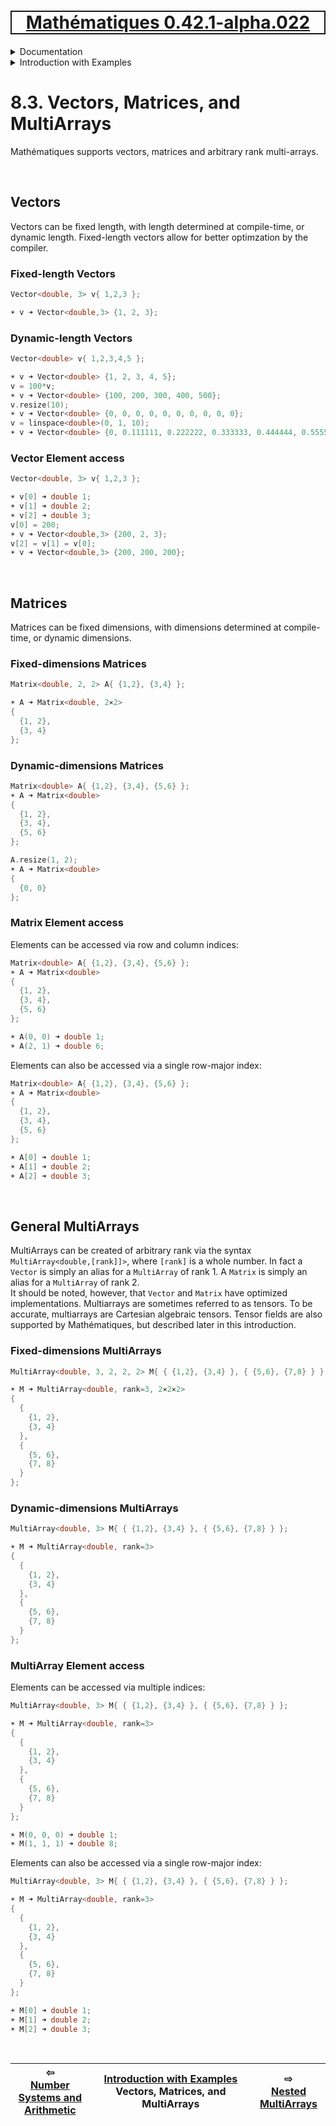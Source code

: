 [<h1 style='border: 2px solid; text-align: center'>Mathématiques 0.42.1-alpha.022</h1>](../../../README.md)

<details>

<summary>Documentation</summary>

# [Documentation](../../README.md)<br>
Chapter 1. [License](../../license/README.md)<br>
Chapter 2. [About](../../about/README.md)<br>
Chapter 3. [Why?](../../why/README.md)<br>
Chapter 4. [Objectives](../../objectives/README.md)<br>
Chapter 5. [Versioning](../../versioning/README.md)<br>
Chapter 6. [Status & Release Notes](../../status-release/README.md)<br>
Chapter 7. [Upcoming Development](../../development-schedule/README.md)<br>
Chapter 8. _Introduction with Examples_ <br>
Chapter 9. [Installation](../../installation/README.md)<br>
Chapter 10. [Your First Mathématiques Project](../../first-project/README.md)<br>
Chapter 11. [Usage Guide: Syntax, Data Types, Functions, etc](../../user-guide/README.md)<br>
Chapter 12. [Benchmarks](../../benchmarks/README.md)<br>
Chapter 13. [Tests](../../test/README.md)<br>
Chapter 14. [Developer Guide: Modifying and Extending Mathématiques](../../developer-guide/README.md)<br>


</details>



<details>

<summary>Introduction with Examples</summary>

# [8. Introduction with Examples](../README.md)<br>
8.1. [Pretty Printing and Debugging](../print-debug/README.md)<br>
8.2. [Number Systems and Arithmetic](../numbers/README.md)<br>
8.3. _Vectors, Matrices, and MultiArrays_ <br>
8.4. [Nested MultiArrays](../nested-multiarrays/README.md)<br>
8.5. [Special Vectors, Matrices, and MultiArrays](../special-multiarrays/README.md)<br>
8.6. [MultiArray Arithmetic and Operators](../multiarray-arithmetic/README.md)<br>
8.7. [Mixed-Rank & Mixed-Depth Arithmetic](../arithmetic-mixed/README.md)<br>
8.8. [Linear Algebra](../linear-algebra/README.md)<br>
8.9. [Indexing, Masks, Slicing, Sorting, etc.](../sort-mask-slice/README.md)<br>
8.10. [Common and Special Mathematical Functions](../math-functions/README.md)<br>
8.11. [Mutlivariate Calculus](../multi-var-calculus/README.md)<br>
8.12. [Calculus on Complex Number Domains](../complex-calculus/README.md)<br>
8.13. [Vector Calculus and Curvilinear Coordinates](../vector-calculus/README.md)<br>
8.14. [Tensors](../tensors/README.md)<br>
8.15. [Series and transforms](../series-transforms/README.md)<br>


</details>



# 8.3. Vectors, Matrices, and MultiArrays



Mathématiques supports vectors, matrices and arbitrary rank multi-arrays.

<br>

## Vectors
Vectors can be fixed length, with length determined at compile-time, or dynamic length.  Fixed-length vectors allow for better optimzation by the compiler.
### Fixed-length Vectors
```C++
Vector<double, 3> v{ 1,2,3 };

☀ v ➜ Vector<double,3> {1, 2, 3};
```
### Dynamic-length Vectors
```C++
Vector<double> v{ 1,2,3,4,5 };

☀ v ➜ Vector<double> {1, 2, 3, 4, 5};
v = 100*v;
☀ v ➜ Vector<double> {100, 200, 300, 400, 500};
v.resize(10);
☀ v ➜ Vector<double> {0, 0, 0, 0, 0, 0, 0, 0, 0, 0};
v = linspace<double>(0, 1, 10);
☀ v ➜ Vector<double> {0, 0.111111, 0.222222, 0.333333, 0.444444, 0.555556, 0.666667, 0.777778, 0.888889, 1};
```
### Vector Element access
```C++
Vector<double, 3> v{ 1,2,3 };

☀ v[0] ➜ double 1;
☀ v[1] ➜ double 2;
☀ v[2] ➜ double 3;
v[0] = 200;
☀ v ➜ Vector<double,3> {200, 2, 3};
v[2] = v[1] = v[0];
☀ v ➜ Vector<double,3> {200, 200, 200};
```

<br>

## Matrices
Matrices can be fixed dimensions, with dimensions determined at compile-time, or dynamic dimensions.
### Fixed-dimensions Matrices
```C++
Matrix<double, 2, 2> A{ {1,2}, {3,4} };

☀ A ➜ Matrix<double, 2⨯2> 
{
  {1, 2},
  {3, 4}
};
```
### Dynamic-dimensions Matrices
```C++
Matrix<double> A{ {1,2}, {3,4}, {5,6} };
☀ A ➜ Matrix<double> 
{
  {1, 2},
  {3, 4},
  {5, 6}
};

A.resize(1, 2);
☀ A ➜ Matrix<double> 
{
  {0, 0}
};
```
### Matrix Element access
Elements can be accessed via row and column indices:
```C++
Matrix<double> A{ {1,2}, {3,4}, {5,6} };
☀ A ➜ Matrix<double> 
{
  {1, 2},
  {3, 4},
  {5, 6}
};

☀ A(0, 0) ➜ double 1;
☀ A(2, 1) ➜ double 6;
```
Elements can also be accessed via a single row-major index:
```C++
Matrix<double> A{ {1,2}, {3,4}, {5,6} };
☀ A ➜ Matrix<double> 
{
  {1, 2},
  {3, 4},
  {5, 6}
};

☀ A[0] ➜ double 1;
☀ A[1] ➜ double 2;
☀ A[2] ➜ double 3;
```

<br>

## General MultiArrays
MultiArrays can be created of arbitrary rank via the syntax `MultiArray<double,[rank]]>`, where `[rank]` is a whole number.
In fact a `Vector` is simply an alias for a `MultiArray` of rank 1. 
A `Matrix` is simply an alias for a `MultiArray` of rank 2.  
It should be noted, however, that `Vector` and `Matrix` have optimized implementations.
Multiarrays are sometimes referred to as tensors.  To be accurate, multiarrays are Cartesian algebraic tensors.  Tensor fields are also supported by Mathématiques, but described later in this introduction.
### Fixed-dimensions MultiArrays
```C++
MultiArray<double, 3, 2, 2, 2> M{ { {1,2}, {3,4} }, { {5,6}, {7,8} } };

☀ M ➜ MultiArray<double, rank=3, 2⨯2⨯2> 
{
  {
    {1, 2},
    {3, 4}
  },
  {
    {5, 6},
    {7, 8}
  }
};
```
### Dynamic-dimensions MultiArrays
```C++
MultiArray<double, 3> M{ { {1,2}, {3,4} }, { {5,6}, {7,8} } };

☀ M ➜ MultiArray<double, rank=3> 
{
  {
    {1, 2},
    {3, 4}
  },
  {
    {5, 6},
    {7, 8}
  }
};
```
### MultiArray Element access
Elements can be accessed via multiple indices:
```C++
MultiArray<double, 3> M{ { {1,2}, {3,4} }, { {5,6}, {7,8} } };

☀ M ➜ MultiArray<double, rank=3> 
{
  {
    {1, 2},
    {3, 4}
  },
  {
    {5, 6},
    {7, 8}
  }
};

☀ M(0, 0, 0) ➜ double 1;
☀ M(1, 1, 1) ➜ double 8;
```
Elements can also be accessed via a single row-major index:
```C++
MultiArray<double, 3> M{ { {1,2}, {3,4} }, { {5,6}, {7,8} } };

☀ M ➜ MultiArray<double, rank=3> 
{
  {
    {1, 2},
    {3, 4}
  },
  {
    {5, 6},
    {7, 8}
  }
};

☀ M[0] ➜ double 1;
☀ M[1] ➜ double 2;
☀ M[2] ➜ double 3;
```

<br>



| ⇦ <br />[Number Systems and Arithmetic](../numbers/README.md)  | [Introduction with Examples](../README.md)<br />Vectors, Matrices, and MultiArrays<br /><img width=1000/> | ⇨ <br />[Nested MultiArrays](../nested-multiarrays/README.md)   |
| ------------ | :-------------------------------: | ------------ |

